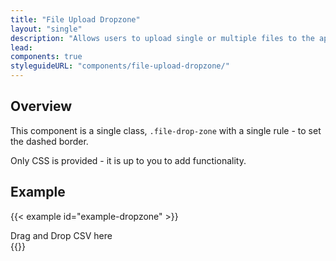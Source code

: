 ```yaml
---
title: "File Upload Dropzone"
layout: "single"
description: "Allows users to upload single or multiple files to the application by dragging and dropping."
lead:
components: true
styleguideURL: "components/file-upload-dropzone/"
---
```


## Overview

This component is a single class, `.file-drop-zone` with a single rule - to set the dashed border.

Only CSS is provided - it is up to you to add functionality.

## Example

<!-- prettier-ignore-start -->
{{< example id="example-dropzone" >}}
<div class="file-drop-zone w-100">
  <div class="my-5 text-center text-primary">
    Drag and Drop CSV here
  </div>
</div>
{{</ example >}}
<!-- prettier-ignore-end -->
